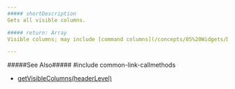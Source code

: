 ```yaml
---
##### shortDescription
Gets all visible columns.

##### return: Array
Visible columns; may include [command columns](/concepts/05%20Widgets/DataGrid/15%20Columns/10%20Column%20Types/4%20Command%20Columns.md '/Documentation/Guide/Widgets/DataGrid/Columns/Column_Types/Command_Columns/').

---
```

#####See Also#####
#include common-link-callmethods
- [getVisibleColumns(headerLevel)](/api-reference/10%20UI%20Widgets/dxDataGrid/3%20Methods/getVisibleColumns(headerLevel).md '{basewidgetpath}/Methods/#getVisibleColumnsheaderLevel')